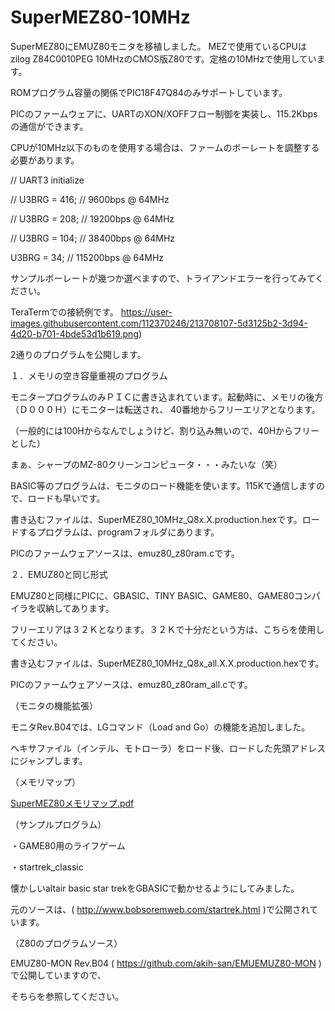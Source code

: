 # SuperMEZ80-10MHz

SuperMEZ80にEMUZ80モニタを移植しました。
MEZで使用ているCPUはzilog Z84C0010PEG 10MHzのCMOS版Z80です。定格の10MHzで使用しています。

ROMプログラム容量の関係でPIC18F47Q84のみサポートしています。

PICのファームウェアに、UARTのXON/XOFFフロー制御を実装し、115.2Kbpsの通信ができます。

CPUが10MHz以下のものを使用する場合は、ファームのボーレートを調整する必要があります。

// UART3 initialize

//	U3BRG = 416;	// 9600bps @ 64MHz

//	U3BRG = 208;	// 19200bps @ 64MHz

//	U3BRG = 104;	// 38400bps @ 64MHz

U3BRG = 34;		// 115200bps @ 64MHz

サンプルボーレートが幾つか選べますので、トライアンドエラーを行ってみてください。

TeraTermでの接続例です。
https://user-images.githubusercontent.com/112370246/213708107-5d3125b2-3d94-4d20-b701-4bde53d1b619.png)

2通りのプログラムを公開します。

１．メモリの空き容量重視のプログラム

モニタープログラムのみＰＩＣに書き込まれています。起動時に、メモリの後方（Ｄ０００Ｈ）にモニターは転送され、
40番地からフリーエリアとなります。

（一般的には100Hからなんでしょうけど、割り込み無いので、40Hからフリーとした）

まぁ、シャープのMZ-80クリーンコンピュータ・・・みたいな（笑）

BASIC等のプログラムは、モニタのロード機能を使います。115Kで通信しますので、ロードも早いです。

書き込むファイルは、SuperMEZ80_10MHz_Q8x.X.production.hexです。ロードするプログラムは、programフォルダにあります。

PICのファームウェアソースは、emuz80_z80ram.cです。

２．EMUZ80と同じ形式

EMUZ80と同様にPICに、GBASIC、TINY BASIC、GAME80、GAME80コンパイラを収納してあります。

フリーエリアは３２Ｋとなります。３２Ｋで十分だという方は、こちらを使用してください。

書き込むファイルは、SuperMEZ80_10MHz_Q8x_all.X.X.production.hexです。

PICのファームウェアソースは、emuz80_z80ram_all.cです。

（モニタの機能拡張）

モニタRev.B04では、LGコマンド（Load and Go）の機能を追加しました。

ヘキサファイル（インテル、モトローラ）をロード後、ロードした先頭アドレスにジャンプします。

（メモリマップ）

[SuperMEZ80メモリマップ.pdf](https://github.com/akih-san/SuperMEZ80-10MHz/files/10466937/SuperMEZ80.pdf)

（サンプルプログラム）

・GAME80用のライフゲーム

・startrek_classic

懐かしいaltair basic star trekをGBASICで動かせるようにしてみました。

元のソースは、( http://www.bobsoremweb.com/startrek.html )で公開されています。

（Z80のプログラムソース）

EMUZ80-MON Rev.B04 ( https://github.com/akih-san/EMUEMUZ80-MON )で公開していますので、

そちらを参照してください。
